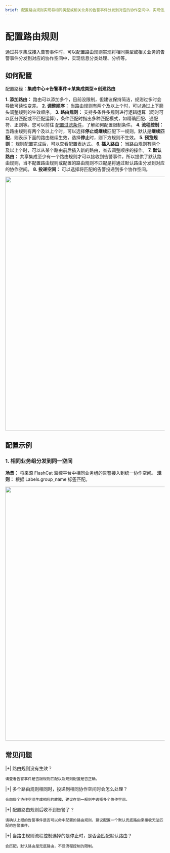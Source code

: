 ```yaml
---
brief: 配置路由规则实现将相同类型或相关业务的告警事件分发到对应的协作空间中，实现信息分类处理、分析等
---
```


# 配置路由规则

通过共享集成接入告警事件时，可以配置路由规则实现将相同类型或相关业务的告警事件分发到对应的协作空间中，实现信息分类处理、分析等。

## 如何配置
配置路径：**集成中心=>告警事件=>某集成类型=>创建路由**

**1. 添加路由：** 路由可以添加多个，目前没限制，但建议保持简洁，规则过多时会导致可读性变差。
**2. 调整顺序：** 当路由规则有两个及以上个时，可以通过上下箭头调整规则的生效顺序。
**3. 路由规则：** 支持多条件多规则进行逻辑运算（同时可以区分匹配或不匹配运算），条件匹配时指出多种匹配模式，如精确匹配、通配符、正则等。您可以前往 [配置过滤条件](/configure_flashduty/how_to_filter)，了解如何配置限制条件。
**4. 流程控制：** 当路由规则有两个及以上个时，可以选择**停止或继续**匹配下一规则，默认是**继续匹配**，则表示下面的路由继续生效，选择**停止**时，则下方规则不生效。
**5. 预览规则：** 规则配置完成后，可以查看配置表达式。
**6. 插入路由：** 当路由规则有两个及以上个时，可以从某个路由前后插入新的路由，省去调整顺序的操作。
**7. 默认路由：** 共享集成至少有一个路由规则才可以接收到告警事件，所以提供了默认路由规则，当不配置路由规则或配置的路由规则不匹配是将通过默认路由分发到对应的协作空间。
**8. 投递空间：** 可以选择将匹配的告警投递到多个协作空间。

<img src="https://fcdoc.github.io/img/zh/6OTNxniH4889Qyk8SdVuF3-vrYcF9bxAE2CGG329U0s.avif"  width="800">

## 配置示例

### 1. 相同业务组分发到同一空间
**场景：** 将来源 FlashCat 监控平台中相同业务组的告警接入到统一协作空间。
**规则：** 根据 Labels.group_name 标签匹配。

<img src="https://fcdoc.github.io/img/zh/6zBXABVJ4xFMBJd7MQ7oT8Sla6LZa19rMPbUjXJ4IT4.avif"  width="800">

## 常见问题

|+| 路由规则没有生效？

    请查看告警事件是否跟规则匹配以及规则配置是否正确。

|+| 多个路由规则相同时，投递到相同协作空间时会怎么处理？

    会向每个协作空间生成相应的故障，建议在同一规则中选择多个协作空间。

|+| 配置路由规则后收不到告警了？

    请确认上报的告警事件是否可以命中配置的路由规则，建议配置一个默认兜底路由来接收无法匹配的告警事件。

|+| 当路由规则流程控制选择的是停止时，是否会匹配默认路由？

    会匹配，默认路由是兜底路由，不受流程控制的限制。